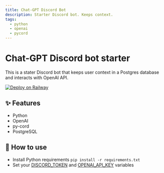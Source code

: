 ```yaml
---
title: Chat-GPT Discord Bot
description: Starter Discord bot. Keeps context.
tags:
  - python
  - openai
  - pycord
---
```


# Chat-GPT Discord bot starter

This is a stater Discord bot that keeps user context in a Postgres database and interacts with OpenAI API.

[![Deploy on Railway](https://railway.app/button.svg)](https://railway.app/template/1cSU5t?referralCode=WpeP6D)

## ✨ Features

- Python
- OpenAI
- py-cord
- PostgreSQL

## 🤷 How to use

- Install Python requirements `pip install -r requirements.txt`
- Set your [DISCORD_TOKEN](https://discord.com/developers/applications) and [OPENAI_API_KEY](https://platform.openai.com/account/api-keys) variables




